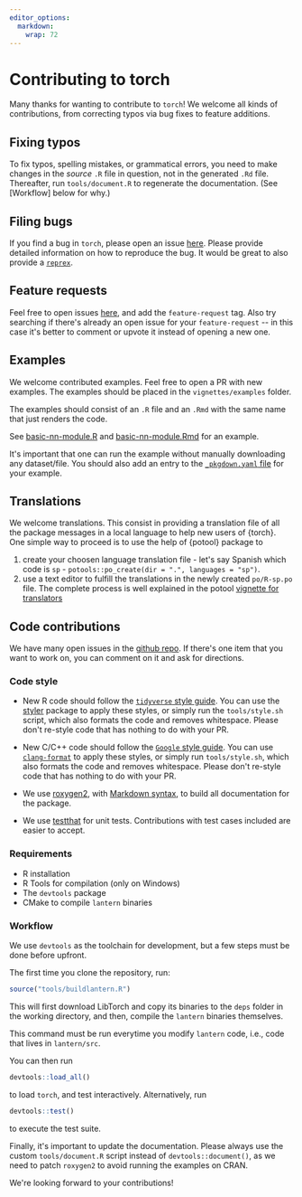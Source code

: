 ```yaml
---
editor_options: 
  markdown: 
    wrap: 72
---
```


# Contributing to torch

Many thanks for wanting to contribute to `torch`! We welcome all kinds
of contributions, from correcting typos via bug fixes to feature
additions.

## Fixing typos

To fix typos, spelling mistakes, or grammatical errors, you need to make
changes in the *source* `.R` file in question, not in the generated
`.Rd` file. Thereafter, run `tools/document.R` to regenerate the
documentation. (See [Workflow] below for why.)

## Filing bugs

If you find a bug in `torch`, please open an issue
[here](https://github.com/mlverse/torch/issues). Please provide detailed
information on how to reproduce the bug. It would be great to also
provide a [`reprex`](https://reprex.tidyverse.org/).

## Feature requests

Feel free to open issues
[here](https://github.com/mlverse/torch/issues), and add the
`feature-request` tag. Also try searching if there's already an open
issue for your `feature-request` -- in this case it's better to comment
or upvote it instead of opening a new one.

## Examples

We welcome contributed examples. Feel free to open a PR with new
examples. The examples should be placed in the `vignettes/examples`
folder.

The examples should consist of an `.R` file and an `.Rmd` with the same
name that just renders the code.

See
[basic-nn-module.R](https://github.com/mlverse/torch/blob/master/vignettes/examples/basic-nn-module.R)
and
[basic-nn-module.Rmd](https://github.com/mlverse/torch/blob/master/vignettes/examples/basic-nn-module.Rmd)
for an example.

It's important that one can run the example without manually downloading
any dataset/file. You should also add an entry to the [`_pkgdown.yaml`
file](https://github.com/mlverse/torch/blob/master/_pkgdown.yml#L24-L25)
for your example.

## Translations

We welcome translations. This consist in providing a translation file of all the package messages in a local language to help new users of {torch}.  
One simple way to proceed is to use the help of {potool} package to 
1. create your choosen language translation file - let's say Spanish which code is `sp` - `potools::po_create(dir = ".", languages = "sp")`. 
2. use a text editor to fulfill the translations in the newly created `po/R-sp.po` file.
The complete process is well explained in the potool [vignette for translators](https://michaelchirico.github.io/potools/articles/translators.html)

## Code contributions

We have many open issues in the [github
repo](https://github.com/mlverse/torch/issues). If there's one item that
you want to work on, you can comment on it and ask for directions.

### Code style

-   New R code should follow the [`tidyverse` style
    guide](https://style.tidyverse.org). You can use the
    [styler](https://CRAN.R-project.org/package=styler) package to apply
    these styles, or simply run the `tools/style.sh` script, which also
    formats the code and removes whitespace. Please don't re-style code
    that has nothing to do with your PR.

-   New C/C++ code should follow the [`Google` style
    guide](https://google.github.io/styleguide/cppguide.html). You can
    use [`clang-format`](https://clang.llvm.org/docs/ClangFormat.html)
    to apply these styles, or simply run `tools/style.sh`, which also
    formats the code and removes whitespace. Please don't re-style code
    that has nothing to do with your PR.

-   We use [roxygen2](https://cran.r-project.org/package=roxygen2), with
    [Markdown
    syntax](https://cran.r-project.org/web/packages/roxygen2/vignettes/rd-formatting.html),
    to build all documentation for the package.

-   We use [testthat](https://cran.r-project.org/package=testthat) for
    unit tests. Contributions with test cases included are easier to
    accept.

### Requirements

-   R installation
-   R Tools for compilation (only on Windows)
-   The `devtools` package
-   CMake to compile `lantern` binaries

### Workflow

We use `devtools` as the toolchain for development, but a few steps must
be done before upfront.

The first time you clone the repository, run:

``` r
source("tools/buildlantern.R")
```

This will first download LibTorch and copy its binaries to the `deps`
folder in the working directory, and then, compile the `lantern`
binaries themselves.

This command must be run everytime you modify `lantern` code, i.e., code
that lives in `lantern/src`.

You can then run

``` r
devtools::load_all()
```

to load `torch`, and test interactively. Alternatively, run

``` r
devtools::test()
```

to execute the test suite.

Finally, it's important to update the documentation. Please always use
the custom `tools/document.R` script instead of `devtools::document()`,
as we need to patch `roxygen2` to avoid running the examples on CRAN.

We're looking forward to your contributions!
